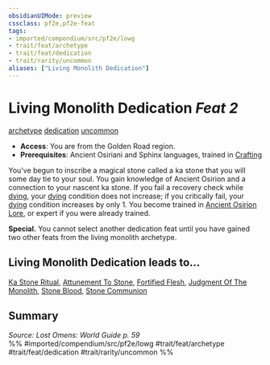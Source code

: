 ```yaml
---
obsidianUIMode: preview
cssclass: pf2e,pf2e-feat
tags:
- imported/compendium/src/pf2e/lowg
- trait/feat/archetype
- trait/feat/dedication
- trait/rarity/uncommon
aliases: ["Living Monolith Dedication"]
---
```

# Living Monolith Dedication  *Feat 2*  
[archetype](archetype.md)  [dedication](dedication.md)  [uncommon](uncommon.md)  

- **Access**: You are from the Golden Road region.
- **Prerequisites**: Ancient Osiriani and Sphinx languages, trained in [Crafting](../skills.md#Crafting)

You've begun to inscribe a magical stone called a ka stone that you will some day tie to your soul. You gain knowledge of Ancient Osirion and a connection to your nascent ka stone. If you fail a recovery check while [dying](conditions.md#Dying), your [dying](conditions.md#Dying) condition does not increase; if you critically fail, your [dying](conditions.md#Dying) condition increases by only 1. You become trained in [Ancient Osirion Lore](../skills.md#Lore), or expert if you were already trained.

**Special.** You cannot select another dedication feat until you have gained two other feats from the living monolith archetype.

## Living Monolith Dedication leads to...

[Ka Stone Ritual](ka-stone-ritual-lowg.md), [Attunement To Stone](attunement-to-stone-lowg.md), [Fortified Flesh](fortified-flesh-lowg.md), [Judgment Of The Monolith](judgment-of-the-monolith-lowg.md), [Stone Blood](stone-blood-lowg.md), [Stone Communion](stone-communion-lowg.md)

## Summary

*Source: Lost Omens: World Guide p. 59*  
%% #imported/compendium/src/pf2e/lowg #trait/feat/archetype #trait/feat/dedication #trait/rarity/uncommon %%